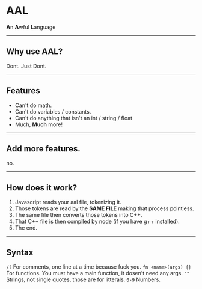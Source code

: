 # AAL
**A**n **A**wful **L**anguage

---
## Why use AAL?
Dont. Just Dont.

---
## Features
 - Can't do math.
 - Can't do variables / constants.
 - Can't do anything that isn't an int / string / float
 - Much, **Much** more!

---
## Add more features.
no.

---
## How does it work?
1. Javascript reads your aal file, tokenizing it.
2. Those tokens are read by the **SAME FILE** making that process pointless.
3. The same file then converts those tokens into C++.
4. That C++ file is then compiled by node (if you have g++ installed).
5. The end.

---
## Syntax
`/?` For comments, one line at a time because fuck you.
`fn <name>(args) {}` For functions. You must have a main function, it dosen't need any args.
`""` Strings, not single quotes, those are for litterals.
`0-9` Numbers.
